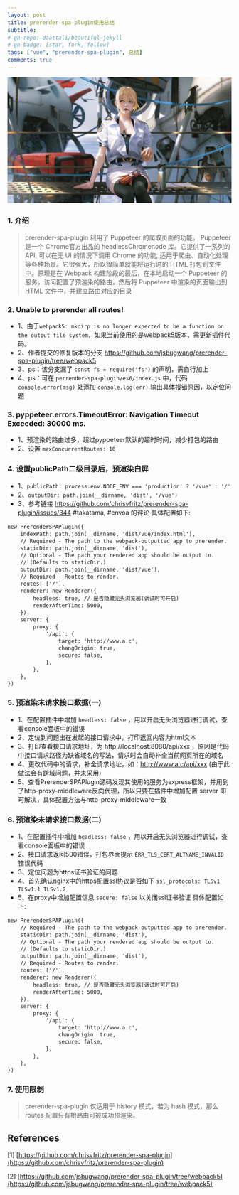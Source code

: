 ```yaml
---
layout: post
title: prerender-spa-plugin使用总结
subtitle: 
# gh-repo: daattali/beautiful-jekyll
# gh-badge: [star, fork, follow]
tags: ["vue", "prerender-spa-plugin", 总结]
comments: true
---
```


![bg](../assets/img/posts/vue-config/1.jpg)

### 1. 介绍
 > prerender-spa-plugin 利用了 Puppeteer 的爬取页面的功能。 Puppeteer 是一个 Chrome官方出品的 headlessChromenode 库。它提供了一系列的 API, 可以在无 UI 的情况下调用 Chrome 的功能, 适用于爬虫、自动化处理等各种场景。它很强大，所以很简单就能将运行时的 HTML 打包到文件中。原理是在 Webpack 构建阶段的最后，在本地启动一个 Puppeteer 的服务，访问配置了预渲染的路由，然后将 Puppeteer 中渲染的页面输出到 HTML 文件中，并建立路由对应的目录

### 2. Unable to prerender all routes!
- 1、由于`webpack5: mkdirp is no longer expected to be a function on the output file system`，如果当前使用的是webpack5版本，需更新插件代码。
- 2、作者提交的修复版本的分支 https://github.com/jsbugwang/prerender-spa-plugin/tree/webpack5
- 3、ps：该分支漏了 `const fs = require('fs')` 的声明，需自行加上
- 4、ps：可在 `perrender-spa-plugin/es6/index.js` 中，代码 `console.error(msg)` 处添加 `console.log(err)` 输出具体报错原因，以定位问题

### 3. pyppeteer.errors.TimeoutError: Navigation Timeout Exceeded: 30000 ms.
- 1、预渲染的路由过多，超过pyppeteer默认的超时时间，减少打包的路由
- 2、设置 `maxConcurrentRoutes: 10`

### 4. 设置publicPath二级目录后，预渲染白屏
- 1、`publicPath: process.env.NODE_ENV === 'production' ? '/vue' : '/'`
- 2、`outputDir: path.join(__dirname, 'dist', '/vue')`
- 3、参考链接 https://github.com/chrisvfritz/prerender-spa-plugin/issues/344 #takatama, #cnvoa 的评论
具体配置如下:
```
new PrerenderSPAPlugin({
    indexPath: path.join(__dirname, 'dist/vue/index.html'),
    // Required - The path to the webpack-outputted app to prerender.
    staticDir: path.join(__dirname, 'dist'),
    // Optional - The path your rendered app should be output to.
    // (Defaults to staticDir.)
    outputDir: path.join(__dirname, 'dist/vue'),
    // Required - Routes to render.
    routes: ['/'],
    renderer: new Renderer({
        headless: true, // 是否隐藏无头浏览器(调试时可开启)
        renderAfterTime: 5000,
    }),
    server: {
        proxy: {
            '/api': {
                target: 'http://www.a.c',
                changOrigin: true,
                secure: false,
            },
        },
    },
})
```

### 5. 预渲染未请求接口数据(一)
- 1、在配置插件中增加 `headless: false` ，用以开启无头浏览器进行调试，查看console面板中的错误
- 2、定位到问题出在发起的接口请求中，打印返回内容为html文本
- 3、打印查看接口请求地址，为 http://localhost:8080/api/xxx ，原因是代码中接口请求路径为缺省域名的写法，请求时会自动补全当前网页所在的域名
- 4、更改代码中的请求，补全请求地址，如：http://www.a.c/api/xxx (由于此做法会有跨域问题，并未采用)
- 5、查看PrerenderSPAPlugin源码发现其使用的服务为express框架，并用到了http-proxy-middleware反向代理，所以只要在插件中增加配置 server 即可解决，具体配置方法与http-proxy-middleware一致

### 6. 预渲染未请求接口数据(二)
- 1、在配置插件中增加 `headless: false` ，用以开启无头浏览器进行调试，查看console面板中的错误
- 2、接口请求返回500错误，打包界面提示 `ERR_TLS_CERT_ALTNAME_INVALID` 错误代码
- 3、定位问题为https证书验证的问题
- 4、首先确认nginx中的https配置ssl协议是否如下 `ssl_protocols: TLSv1 TLSv1.1 TLSv1.2`
- 5、在proxy中增加配置信息 `secure: false` 以关闭ssl证书验证
具体配置如下:
```
new PrerenderSPAPlugin({
    // Required - The path to the webpack-outputted app to prerender.
    staticDir: path.join(__dirname, 'dist'),
    // Optional - The path your rendered app should be output to.
    // (Defaults to staticDir.)
    outputDir: path.join(__dirname, 'dist'),
    // Required - Routes to render.
    routes: ['/'],
    renderer: new Renderer({
        headless: true, // 是否隐藏无头浏览器(调试时可开启)
        renderAfterTime: 5000,
    }),
    server: {
        proxy: {
            '/api': {
                target: 'http://www.a.c',
                changOrigin: true,
                secure: false,
            },
        },
    },
})
```

### 7. 使用限制
 > prerender-spa-plugin 仅适用于 history 模式，若为 hash 模式，那么 routes 配置只有根路由可被成功预渲染。

## References
[1] [https://github.com/chrisvfritz/prerender-spa-plugin](https://github.com/chrisvfritz/prerender-spa-plugin)

[2] [https://github.com/jsbugwang/prerender-spa-plugin/tree/webpack5](https://github.com/jsbugwang/prerender-spa-plugin/tree/webpack5)